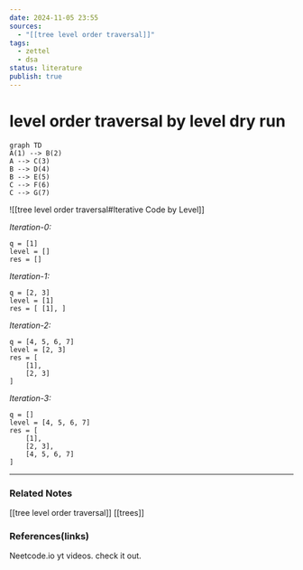 ```yaml
---
date: 2024-11-05 23:55
sources:
  - "[[tree level order traversal]]"
tags:
  - zettel
  - dsa
status: literature
publish: true
---
```

# level order traversal by level dry run

```mermaid
graph TD
A(1) --> B(2)
A --> C(3)
B --> D(4)
B --> E(5)
C --> F(6)
C --> G(7)
```

![[tree level order traversal#Iterative Code by Level]]

*Iteration-0:*
```
q = [1]
level = []
res = []
```

*Iteration-1:*
```
q = [2, 3]
level = [1]
res = [ [1], ]
```

*Iteration-2:*
```
q = [4, 5, 6, 7]
level = [2, 3]
res = [ 
	[1], 
	[2, 3]
]
```

*Iteration-3:*
```
q = []
level = [4, 5, 6, 7]
res = [ 
	[1], 
	[2, 3], 
	[4, 5, 6, 7]
]
```

---

### Related Notes
[[tree level order traversal]]
[[trees]]

### References(links)
Neetcode.io yt videos. check it out.